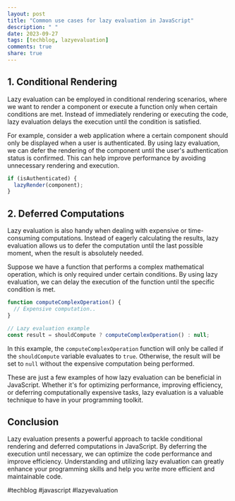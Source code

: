 ```yaml
---
layout: post
title: "Common use cases for lazy evaluation in JavaScript"
description: " "
date: 2023-09-27
tags: [techblog, lazyevaluation]
comments: true
share: true
---
```


## 1. Conditional Rendering

Lazy evaluation can be employed in conditional rendering scenarios, where we want to render a component or execute a function only when certain conditions are met. Instead of immediately rendering or executing the code, lazy evaluation delays the execution until the condition is satisfied.

For example, consider a web application where a certain component should only be displayed when a user is authenticated. By using lazy evaluation, we can defer the rendering of the component until the user's authentication status is confirmed. This can help improve performance by avoiding unnecessary rendering and execution.

```javascript
if (isAuthenticated) {
  lazyRender(component);
}
```

## 2. Deferred Computations

Lazy evaluation is also handy when dealing with expensive or time-consuming computations. Instead of eagerly calculating the results, lazy evaluation allows us to defer the computation until the last possible moment, when the result is absolutely needed.

Suppose we have a function that performs a complex mathematical operation, which is only required under certain conditions. By using lazy evaluation, we can delay the execution of the function until the specific condition is met.

```javascript
function computeComplexOperation() {
  // Expensive computation..
}

// Lazy evaluation example
const result = shouldCompute ? computeComplexOperation() : null;
```

In this example, the `computeComplexOperation` function will only be called if the `shouldCompute` variable evaluates to `true`. Otherwise, the result will be set to `null` without the expensive computation being performed.

These are just a few examples of how lazy evaluation can be beneficial in JavaScript. Whether it's for optimizing performance, improving efficiency, or deferring computationally expensive tasks, lazy evaluation is a valuable technique to have in your programming toolkit.

## Conclusion

Lazy evaluation presents a powerful approach to tackle conditional rendering and deferred computations in JavaScript. By deferring the execution until necessary, we can optimize the code performance and improve efficiency. Understanding and utilizing lazy evaluation can greatly enhance your programming skills and help you write more efficient and maintainable code.

#techblog #javascript #lazyevaluation
